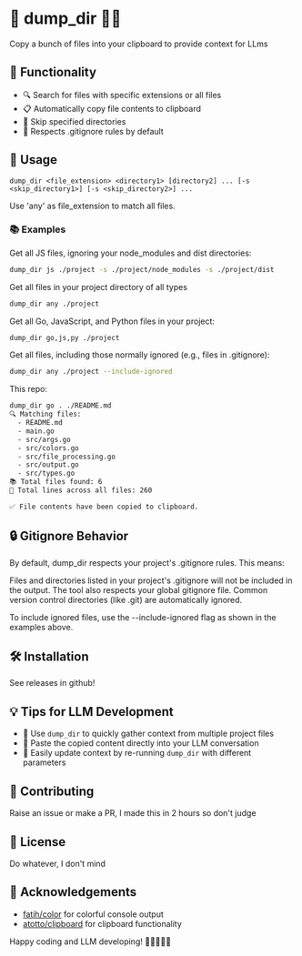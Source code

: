 # 🚀 dump_dir 📂✨

Copy a bunch of files into your clipboard to provide context for LLms

## 🌟 Functionality

- 🔍 Search for files with specific extensions or all files
- 📋 Automatically copy file contents to clipboard
- 🚫 Skip specified directories
- 📝 Respects .gitignore rules by default


## 🚀 Usage

```
dump_dir <file_extension> <directory1> [directory2] ... [-s <skip_directory1>] [-s <skip_directory2>] ...
```

Use 'any' as file_extension to match all files.

### 📚 Examples


Get all JS files, ignoring your node_modules and dist directories:
```bash
dump_dir js ./project -s ./project/node_modules -s ./project/dist
```

Get all files in your project directory of all types
```bash
dump_dir any ./project 
```

Get all Go, JavaScript, and Python files in your project:
```bash
dump_dir go,js,py ./project
````

Get all files, including those normally ignored (e.g., files in .gitignore):
```bash
dump_dir any ./project --include-ignored
```

This repo:
```txt
dump_dir go . ./README.md
🔍 Matching files:
  - README.md
  - main.go
  - src/args.go
  - src/colors.go
  - src/file_processing.go
  - src/output.go
  - src/types.go
📚 Total files found: 6
📝 Total lines across all files: 260

✅ File contents have been copied to clipboard.
```

## 🔒 Gitignore Behavior
By default, dump_dir respects your project's .gitignore rules. This means:

Files and directories listed in your project's .gitignore will not be included in the output.
The tool also respects your global gitignore file.
Common version control directories (like .git) are automatically ignored.

To include ignored files, use the --include-ignored flag as shown in the examples above.

## 🛠️ Installation

See releases in github!


## 💡 Tips for LLM Development

- 📁 Use `dump_dir` to quickly gather context from multiple project files
- 🧠 Paste the copied content directly into your LLM conversation
- 🔄 Easily update context by re-running `dump_dir` with different parameters

## 🤝 Contributing

Raise an issue or make a PR, I made this in 2 hours so don't judge

## 📜 License

Do whatever, I don't mind

## 🙏 Acknowledgements

- [fatih/color](https://github.com/fatih/color) for colorful console output
- [atotto/clipboard](https://github.com/atotto/clipboard) for clipboard functionality

Happy coding and LLM developing! 🎉👨‍💻👩‍💻